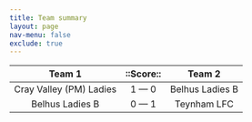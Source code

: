 ```yaml
---
title: Team summary
layout: page
nav-menu: false
exclude: true
---
```




|         Team 1          |  ::Score::  |     Team 2      |
|:-----------------------:|:-----------:|:---------------:|
| Cray Valley (PM) Ladies | 1 &mdash; 0 | Belhus Ladies B |
|     Belhus Ladies B     | 0 &mdash; 1 |   Teynham LFC   |

 <br /><br /><br />